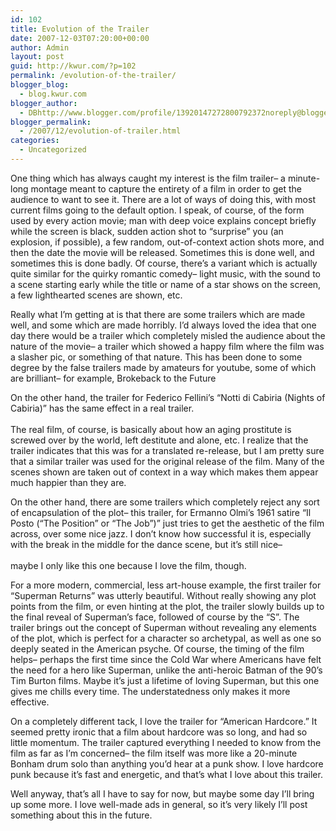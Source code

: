 ```yaml
---
id: 102
title: Evolution of the Trailer
date: 2007-12-03T07:20:00+00:00
author: Admin
layout: post
guid: http://kwur.com/?p=102
permalink: /evolution-of-the-trailer/
blogger_blog:
  - blog.kwur.com
blogger_author:
  - DBhttp://www.blogger.com/profile/13920147272800792372noreply@blogger.com
blogger_permalink:
  - /2007/12/evolution-of-trailer.html
categories:
  - Uncategorized
---
```

<div class="pf-content">
  <p>
    One thing which has always caught my interest is the film trailer– a minute-long montage meant to capture the entirety of a film in order to get the audience to want to see it. There are a lot of ways of doing this, with most current films going to the default option. I speak, of course, of the form used by every action movie; man with deep voice explains concept briefly while the screen is black, sudden action shot to “surprise” you (an explosion, if possible), a few random, out-of-context action shots more, and then the date the movie will be released. Sometimes this is done well, and sometimes this is done badly. Of course, there’s a variant which is actually quite similar for the quirky romantic comedy– light music, with the sound to a scene starting early while the title or name of a star shows on the screen, a few lighthearted scenes are shown, etc.
  </p>
  
  <p>
    Really what I’m getting at is that there are some trailers which are made well, and some which are made horribly. I’d always loved the idea that one day there would be a trailer which completely misled the audience about the nature of the movie– a trailer which showed a happy film where the film was a slasher pic, or something of that nature. This has been done to some degree by the false trailers made by amateurs for youtube, some of which are brilliant– for example, Brokeback to the Future<br />
  </p>
  
  <p>
    On the other hand, the trailer for Federico Fellini’s “Notti di Cabiria (Nights of Cabiria)” has the same effect in a real trailer.<br /><br />The real film, of course, is basically about how an aging prostitute is screwed over by the world, left destitute and alone, etc. I realize that the trailer indicates that this was for a translated re-release, but I am pretty sure that a similar trailer was used for the original release of the film. Many of the scenes shown are taken out of context in a way which makes them appear much happier than they are.
  </p>
  
  <p>
    On the other hand, there are some trailers which completely reject any sort of encapsulation of the plot– this trailer, for Ermanno Olmi’s 1961 satire “Il Posto (“The Position” or “The Job”)” just tries to get the aesthetic of the film across, over some nice jazz. I don’t know how successful it is, especially with the break in the middle for the dance scene, but it’s still nice–<br /><br />maybe I only like this one because I love the film, though.
  </p>
  
  <p>
    For a more modern, commercial, less art-house example, the first trailer for “Superman Returns” was utterly beautiful. Without really showing any plot points from the film, or even hinting at the plot, the trailer slowly builds up to the final reveal of Superman’s face, followed of course by the “S”. The trailer brings out the concept of Superman without revealing any elements of the plot, which is perfect for a character so archetypal, as well as one so deeply seated in the American psyche. Of course, the timing of the film helps– perhaps the first time since the Cold War where Americans have felt the need for a hero like Superman, unlike the anti-heroic Batman of the 90’s Tim Burton films. Maybe it’s just a lifetime of loving Superman, but this one gives me chills every time. The understatedness only makes it more effective.
  </p>
  
  <p>
  </p>
  
  <p>
    On a completely different tack, I love the trailer for “American Hardcore.” It seemed pretty ironic that a film about hardcore was so long, and had so little momentum. The trailer captured everything I needed to know from the film as far as I’m concerned– the film itself was more like a 20-minute Bonham drum solo than anything you’d hear at a punk show. I love hardcore punk because it’s fast and energetic, and that’s what I love about this trailer.
  </p>
  
  <p>
  </p>
  
  <p>
    Well anyway, that’s all I have to say for now, but maybe some day I’ll bring up some more. I love well-made ads in general, so it’s very likely I’ll post something about this in the future.
  </p>
</div>